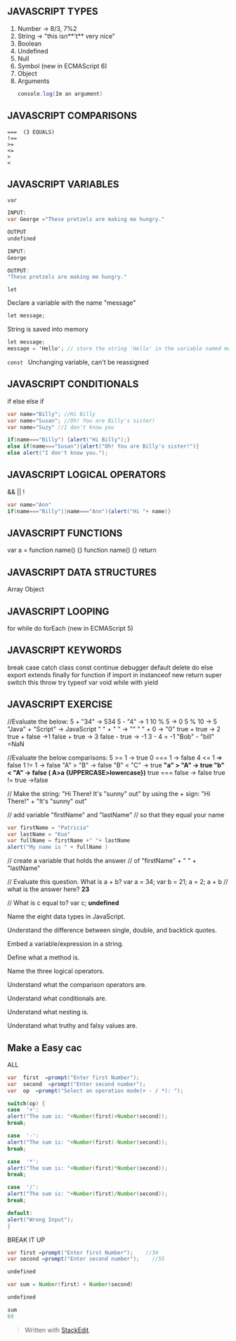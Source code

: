 JAVASCRIPT TYPES
-----------------
1. Number  -> 8/3, 7%2
2. String -> "this isn**\'t** very nice"
3. Boolean
4. Undefined
5. Null
6. Symbol (new in ECMAScript 6) 
6. Object
7. Arguments 
	 ```java 
	 console.log(Im an argument)
	```

JAVASCRIPT COMPARISONS
-----------------

    ===  (3 EQUALS)
    !==
    >=
    <=
    >
    <

JAVASCRIPT VARIABLES
-----------------
`var`
```java 
INPUT:
var George ="These pretzels are making me hungry."

OUTPUT
undefined
```
```java
INPUT:
George

OUTPUT:
"These pretzels are making me hungry."
```

` let `

Declare a variable with the name "message"
```java
let message;
```

String is saved into memory 
```java
let message;  
message = 'Hello'; // store the string 'Hello' in the variable named message_
```
`const `
Unchanging variable, can't be reassigned


JAVASCRIPT CONDITIONALS
-----------------
if
else
else if
<!-- ternary operator -->
<!-- switch -->
```java
var name="Billy"; //Hi Billy
var name="Susan"; //Oh! You are Billy's sister!
var name="Suzy" //I don't know you

if(name==="Billy") {alert("Hi Billy");}
else if(name==="Susan"){alert("Oh! You are Billy's sister!")}
else alert("I don't know you.");
```

JAVASCRIPT LOGICAL OPERATORS
-----------------
&&
||
!
```java 
var name="Ann"
if(name==="Billy"||name==="Ann"){alert("Hi "+ name)}
```
JAVASCRIPT FUNCTIONS
-----------------
var a = function name() {}
function name() {}
return
<!-- () => (new in ECMAScript 6) -->

JAVASCRIPT DATA STRUCTURES
-----------------
Array
Object

JAVASCRIPT LOOPING
-----------------
for
while
do 
forEach (new in ECMAScript 5) 


JAVASCRIPT KEYWORDS
-----------------
break
case
catch
class
const
continue
debugger
default
delete
do
else
export
extends
finally
for
function
if
import
in
instanceof
new
return
super
switch
this
throw
try
typeof
var
void
while
with
yield

JAVASCRIPT EXERCISE
-----------------
//Evaluate the below:
5 + "34" -> 534
5 - "4" -> 1
10 % 5 -> 0
5 % 10 -> 5 
"Java" + "Script" -> JavaScript
" " + " " -> ""
" " + 0 -> "0"
true + true -> 2
true + false ->1
false + true -> 3
false - true -> -1
3 - 4 = -1
"Bob" - "bill" =NaN


//Evaluate the below comparisons:
5 >= 1 -> true
0 === 1 -> false
4 <= 1 => false
1 != 1 -> false
"A" > "B" -> false
"B" < "C" -> true
 **"a" > "A" -> true
"b" < "A" -> false
( A>a  {UPPERCASE>lowercase})**
true === false -> false
true != true ->false


// Make the string: "Hi There! It's "sunny" out" by using the + sign:
"Hi There!" + "It\'s \"sunny\" out" 

// add variable "firstName" and "lastName" // so that they equal your name
```java
var firstName = "Patricia"
var lastName = "Kuo"
var fullName = firstName +" "+ lastName
alert("My name is " + fullName )
```

// create a variable that holds the answer // of "firstName" + " " + "lastName"

// Evaluate this question. What is a + b?
var a = 34;
var b = 21;
a = 2;
a + b // what is the answer here?
**23**

// What is c equal to?
var c;
**undefined**

Name the eight data types in JavaScript.

Understand the difference between single, double, and backtick quotes.

Embed a variable/expression in a string.

Define what a method is.

Name the three logical operators.

Understand what the comparison operators are.

Understand what conditionals are.

Understand what nesting is.

Understand what truthy and falsy values are.



## Make a Easy cac

ALL
```java
var  first  =prompt("Enter first Number");
var  second  =prompt("Enter second number");
var  op  =prompt("Select an operation mode(+ - / *): ");

switch(op) {
case  '+':
alert("The sum is: "+Number(first)+Number(second));
break;

case  '-':
alert("The sum is: "+Number(first)-Number(second));
break;

case  '*':
alert("The sum is: "+Number(first)*Number(second));
break;

case  '/':
alert("The sum is: "+Number(first)/Number(second));
break;

default:
alert("Wrong Input");
}
```

BREAK IT UP
```java
var first =prompt("Enter first Number");    //34
var second =prompt("Enter second number");    //55

undefined
```
```java
var sum = Number(first) + Number(second)

undefined
```
```java
sum 
69
```



> Written with [StackEdit](https://stackedit.io/).
<!--stackedit_data:
eyJoaXN0b3J5IjpbLTY1NjQyNzMyMSwtMjA5NDEyNjc5MSwxOD
A4ODUxMDIzLDY3MDg4NzExMCwtMTE4NDI3Mjk1NiwtMTI4ODY3
MDkyNiwxNzA3MjgzNTEyLDExMTM0NjMxOTcsNTI4NTYyNjMxLC
0xMDYyNzg3MDcwLC0xOTIwMzc0Mjc4LDg3NzY3OTQzMCwtMTEx
ODY5NTM5NSwxNDE5NDg2NTYwLDczMDk5ODExNl19
-->